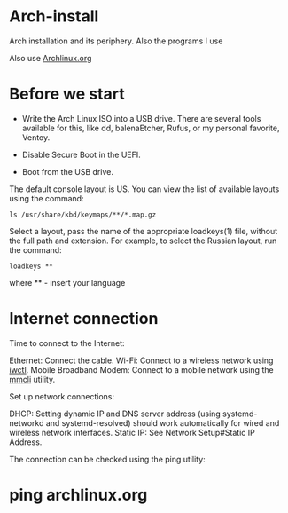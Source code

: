 # Arch-install
Arch installation and its periphery. Also the programs I use

Also use [Archlinux.org](https://wiki.archlinux.org/title/installation_guide_(%D0%A0%D1%83%D1%81%D1%81%D0%BA%D0%B8%D0%B9))

# Before we start

- Write the Arch Linux ISO into a USB drive. There are several tools available for this, like dd, balenaEtcher, Rufus, or my personal favorite, Ventoy.
- Disable Secure Boot in the UEFI.

- Boot from the USB drive.

The default console layout is US. You can view the list of available layouts using the command:

`ls /usr/share/kbd/keymaps/**/*.map.gz`

Select a layout, pass the name of the appropriate loadkeys(1) file, without the full path and extension. For example, to select the Russian layout, run the command:

`loadkeys **`

where ** - insert your language

# Internet connection

Time to connect to the Internet:

Ethernet: Connect the cable.
    Wi-Fi: Connect to a wireless network using [iwctl](https://wiki.archlinux.org/title/Iwd_(%D0%A0%D1%83%D1%81%D1%81%D0%BA%D0%B8%D0%B9)#iwctl).
    Mobile Broadband Modem: Connect to a mobile network using the [mmcli](https://wiki.archlinux.org/title/Mobile_broadband_modem#ModemManager) utility.

Set up network connections:

DHCP: Setting dynamic IP and DNS server address (using systemd-networkd and systemd-resolved) should work automatically for wired and wireless network interfaces.
Static IP: See Network Setup#Static IP Address.

The connection can be checked using the ping utility:

# ping archlinux.org
